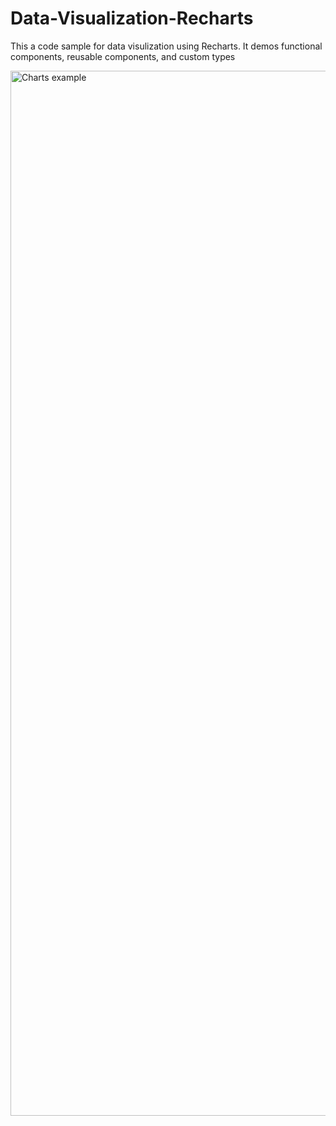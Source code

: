 # Data-Visualization-Recharts

This a code sample for data visulization using Recharts. It demos functional components, reusable components, and custom types

<img width="1672" alt="Charts example" src="https://user-images.githubusercontent.com/38842472/138613941-2b614ce7-e6ed-457f-b88c-fff6c0a5503d.png">
